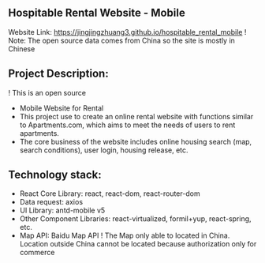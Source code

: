 ## Hospitable Rental Website - Mobile
Website Link: https://jingjingzhuang3.github.io/hospitable_rental_mobile
! Note: The open source data comes from China so the site is mostly in Chinese

## Project Description:
! This is an open source
- Mobile Website for Rental
- This project use to create an online rental website with functions similar to Apartments.com, which aims to meet the needs of users to rent apartments.
- The core business of the website includes online housing search (map, search conditions), user login, housing release, etc.

## Technology stack:
- React Core Library: react, react-dom, react-router-dom
- Data request: axios
- UI Library: antd-mobile v5
- Other Component Libraries: react-virtualized, formil+yup, react-spring, etc.
- Map API: Baidu Map API
! The Map only able to located in China. Location outside China cannot be located because authorization only for commerce
